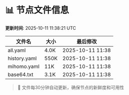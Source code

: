 # 📊 节点文件信息

**更新时间**: 2025-10-11 11:38:21 UTC

| 文件名 | 大小 | 最后修改 |
|--------|------|----------|
| all.yaml | 4.0K | 2025-10-11 11:38 |
| history.yaml | 550K | 2025-10-11 11:38 |
| mihomo.yaml | 11K | 2025-10-11 11:38 |
| base64.txt | 3.1K | 2025-10-11 11:38 |

> 🔄 文件每30分钟自动更新，确保节点的新鲜度和可用性
